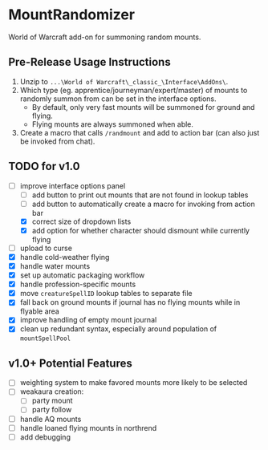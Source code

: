# MountRandomizer
World of Warcraft add-on for summoning random mounts.

## Pre-Release Usage Instructions
1.  Unzip to `...\World of Warcraft\_classic_\Interface\AddOns\`.
1.  Which type (eg. apprentice/journeyman/expert/master) of mounts to randomly summon from can be
    set in the interface options.
    -   By default, only very fast mounts will be summoned for ground and flying.
    -   Flying mounts are always summoned when able.
1.  Create a macro that calls `/randmount` and add to action bar (can also just be invoked from
    chat).

## TODO for v1.0

- [ ] improve interface options panel
    - [ ] add button to print out mounts that are not found in lookup tables
    - [ ] add button to automatically create a macro for invoking from action bar
    - [x] correct size of dropdown lists
    - [x] add option for whether character should dismount while currently flying
- [ ] upload to curse
- [x] handle cold-weather flying
- [x] handle water mounts
- [x] set up automatic packaging workflow
- [x] handle profession-specific mounts
- [x] move `creatureSpellID` lookup tables to separate file
- [x] fall back on ground mounts if journal has no flying mounts while in flyable area
- [x] improve handling of empty mount journal
- [x] clean up redundant syntax, especially around population of `mountSpellPool`

## v1.0+ Potential Features

- [ ] weighting system to make favored mounts more likely to be selected
- [ ] weakaura creation:
    - [ ] party mount
    - [ ] party follow
- [ ] handle AQ mounts
- [ ] handle loaned flying mounts in northrend
- [ ] add debugging
